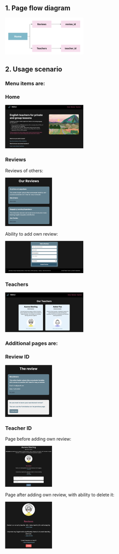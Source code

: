 ## 1. Page flow diagram
<img src="./public/images/flow_diagram.jpg" alt="main_page" width="50%">


## 2. Usage scenario

### **Menu items are:**

### **Home**

<img src="./public/images/main_page.png" alt="main_page" width="50%">

### **Reviews** 

Reviews of others:

<img src="./public/images/reviews.png" alt="reviews" width="30%">

Ability to add own review:

<img src="./public/images/review_form.png" alt="reviews" width="50%">

### **Teachers** 

<img src="./public/images/teachers.png" alt="teachers" width="50%">

### **Additional pages are:**

### **Review ID** 

<img src="./public/images/review_id.png" alt="teacherID_form" width="30%">

### **Teacher ID** 

Page before adding own review:

<img src="./public/images/teacherID_form.png" alt="teacherID_form" width="30%">

Page after adding own review, with ability to delete it:

<img src="./public/images/teacherID_myreview.png" alt="teacherID_myreview" width="30%">
